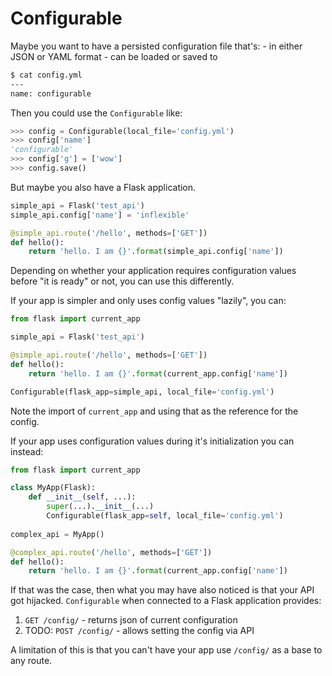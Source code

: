 # Configurable

Maybe you want to have a persisted configuration file that's:
    - in either JSON or YAML format
    - can be loaded or saved to

```bash
$ cat config.yml
---
name: configurable

```

Then you could use the `Configurable` like:

```py
>>> config = Configurable(local_file='config.yml')
>>> config['name']
'configurable'
>>> config['g'] = ['wow']
>>> config.save()
```

But maybe you also have a Flask application.

```py
simple_api = Flask('test_api')
simple_api.config['name'] = 'inflexible'

@simple_api.route('/hello', methods=['GET'])
def hello():
    return 'hello. I am {}'.format(simple_api.config['name'])
```

Depending on whether your application requires configuration
values before "it is ready" or not, you can use this differently.

If your app is simpler and only uses config values "lazily", you can:

```py
from flask import current_app

simple_api = Flask('test_api')

@simple_api.route('/hello', methods=['GET'])
def hello():
    return 'hello. I am {}'.format(current_app.config['name'])

Configurable(flask_app=simple_api, local_file='config.yml')

```

Note the import of `current_app` and using that as the reference for the config.


If your app uses configuration values during it's initialization you can instead:

```py
from flask import current_app

class MyApp(Flask):
    def __init__(self, ...):
        super(...).__init__(...)
        Configurable(flask_app=self, local_file='config.yml')
        
complex_api = MyApp()

@complex_api.route('/hello', methods=['GET'])
def hello():
    return 'hello. I am {}'.format(current_app.config['name'])

```

If that was the case, then what you may have also noticed is that your API got
hijacked. `Configurable` when connected to a Flask application provides:

1. `GET /config/` - returns json of current configuration
2. TODO: `POST /config/` - allows setting the config via API

A limitation of this is that you can't have your app use `/config/` as a base to any 
route.